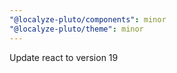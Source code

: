 ```yaml
---
"@localyze-pluto/components": minor
"@localyze-pluto/theme": minor
---
```


Update react to version 19
